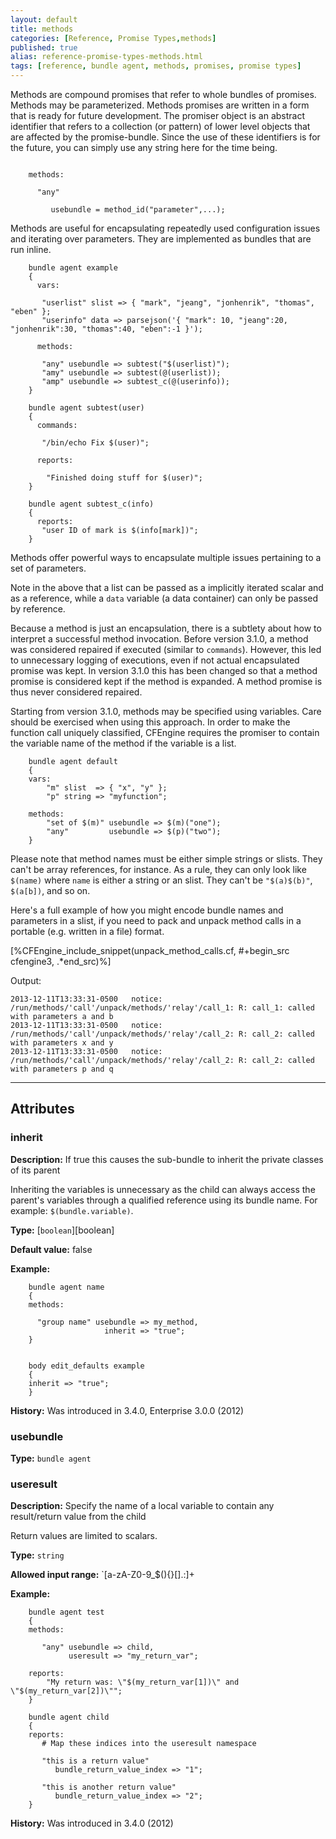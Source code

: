 ```yaml
---
layout: default
title: methods
categories: [Reference, Promise Types,methods]
published: true
alias: reference-promise-types-methods.html
tags: [reference, bundle agent, methods, promises, promise types]
---
```


Methods are compound promises that refer to whole bundles of promises.
Methods may be parameterized. Methods promises are written in a form
that is ready for future development. The promiser object is an abstract
identifier that refers to a collection (or pattern) of lower level
objects that are affected by the promise-bundle. Since the use of these
identifiers is for the future, you can simply use any string here for
the time being.

```cf3

    methods:

      "any"

         usebundle = method_id("parameter",...);

```

Methods are useful for encapsulating repeatedly used configuration issues and 
iterating over parameters. They are implemented as bundles that are run 
inline.

```cf3
    bundle agent example
    {
      vars:

       "userlist" slist => { "mark", "jeang", "jonhenrik", "thomas", "eben" };
       "userinfo" data => parsejson('{ "mark": 10, "jeang":20, "jonhenrik":30, "thomas":40, "eben":-1 }');

      methods:

       "any" usebundle => subtest("$(userlist)");
       "amy" usebundle => subtest(@(userlist));
       "amp" usebundle => subtest_c(@(userinfo));
    }

    bundle agent subtest(user)
    {
      commands:

       "/bin/echo Fix $(user)";

      reports:

        "Finished doing stuff for $(user)";
    }

    bundle agent subtest_c(info)
    {
      reports:
       "user ID of mark is $(info[mark])";
    }
```

Methods offer powerful ways to encapsulate multiple issues pertaining to
a set of parameters.

Note in the above that a list can be passed as a implicitly iterated
scalar and as a reference, while a `data` variable (a data container)
can only be passed by reference.

Because a method is just an encapsulation, there is a subtlety about how
to interpret a successful method invocation. Before version 3.1.0, a
method was considered repaired if executed (similar to `commands`).
However, this led to unnecessary logging of executions, even if not
actual encapsulated promise was kept. In version 3.1.0 this has been
changed so that a method promise is considered kept if the method is
expanded. A method promise is thus never considered repaired.

Starting from version 3.1.0, methods may be specified using variables.
Care should be exercised when using this approach. In order to make the
function call uniquely classified, CFEngine requires the promiser to
contain the variable name of the method if the variable is a list.

```cf3
    bundle agent default
    {
    vars:
        "m" slist  => { "x", "y" };
        "p" string => "myfunction";

    methods:
        "set of $(m)" usebundle => $(m)("one");
        "any"         usebundle => $(p)("two");
    }
```

Please note that method names must be either simple strings or slists.
They can't be array references, for instance.  As a rule, they can
only look like `$(name)` where `name` is either a string or an slist.
They can't be `"$(a)$(b)"`, `$(a[b])`, and so on.

Here's a full example of how you might encode bundle names and
parameters in a slist, if you need to pack and unpack method calls in
a portable (e.g. written in a file) format.

[%CFEngine_include_snippet(unpack_method_calls.cf, #\+begin_src cfengine3, .*end_src)%]

Output:

```
2013-12-11T13:33:31-0500   notice: /run/methods/'call'/unpack/methods/'relay'/call_1: R: call_1: called with parameters a and b
2013-12-11T13:33:31-0500   notice: /run/methods/'call'/unpack/methods/'relay'/call_2: R: call_2: called with parameters x and y
2013-12-11T13:33:31-0500   notice: /run/methods/'call'/unpack/methods/'relay'/call_2: R: call_2: called with parameters p and q
```

***

## Attributes

### inherit

**Description:** If true this causes the sub-bundle to inherit the private
classes of its parent

Inheriting the variables is unnecessary as the child can always access the 
parent's variables through a qualified reference using its bundle name. For 
example: `$(bundle.variable)`.

**Type:** [`boolean`][boolean]

**Default value:** false

**Example:**

```cf3
    bundle agent name
    {
    methods:

      "group name" usebundle => my_method,
                     inherit => "true";
    }


    body edit_defaults example
    {
    inherit => "true";
    }
```

**History:** Was introduced in 3.4.0, Enterprise 3.0.0 (2012)

### usebundle

**Type:** `bundle agent`

### useresult

**Description:** Specify the name of a local variable to contain any
result/return value from the child

Return values are limited to scalars.

**Type:** `string`

**Allowed input range:** `[a-zA-Z0-9_$(){}\[\].:]+

**Example:**

```cf3
    bundle agent test
    {
    methods:

       "any" usebundle => child,
             useresult => "my_return_var";

    reports:
        "My return was: \"$(my_return_var[1])\" and \"$(my_return_var[2])\""; 
    }

    bundle agent child
    {
    reports:
       # Map these indices into the useresult namespace

       "this is a return value"  
          bundle_return_value_index => "1";

       "this is another return value"  
          bundle_return_value_index => "2";
    }
```

**History:** Was introduced in 3.4.0 (2012)
